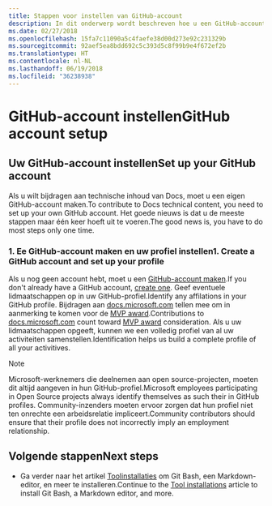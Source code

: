 ```yaml
---
title: Stappen voor instellen van GitHub-account
description: In dit onderwerp wordt beschreven hoe u een GitHub-account maakt. U hebt dit account nodig als u een bijdrage wilt leveren aan de inhoud van docs.microsoft.com.
ms.date: 02/27/2018
ms.openlocfilehash: 15fa7c11090a5c4faefe38d00d273e92c231329b
ms.sourcegitcommit: 92aef5ea8bdd692c5c393d5c8f99b9e4f672ef2b
ms.translationtype: HT
ms.contentlocale: nl-NL
ms.lasthandoff: 06/19/2018
ms.locfileid: "36238938"
---
```

# <a name="github-account-setup"></a><span data-ttu-id="5fcf8-103">GitHub-account instellen</span><span class="sxs-lookup"><span data-stu-id="5fcf8-103">GitHub account setup</span></span>

## <a name="set-up-your-github-account"></a><span data-ttu-id="5fcf8-104">Uw GitHub-account instellen</span><span class="sxs-lookup"><span data-stu-id="5fcf8-104">Set up your GitHub account</span></span>

<span data-ttu-id="5fcf8-105">Als u wilt bijdragen aan technische inhoud van Docs, moet u een eigen GitHub-account maken.</span><span class="sxs-lookup"><span data-stu-id="5fcf8-105">To contribute to Docs technical content, you need to set up your own GitHub account.</span></span> <span data-ttu-id="5fcf8-106">Het goede nieuws is dat u de meeste stappen maar één keer hoeft uit te voeren.</span><span class="sxs-lookup"><span data-stu-id="5fcf8-106">The good news is, you have to do most steps only one time.</span></span>

### <a name="1-create-a-github-account-and-set-up-your-profile"></a><span data-ttu-id="5fcf8-107">1. Ee GitHub-account maken en uw profiel instellen</span><span class="sxs-lookup"><span data-stu-id="5fcf8-107">1. Create a GitHub account and set up your profile</span></span>

<span data-ttu-id="5fcf8-108">Als u nog geen account hebt, moet u een [GitHub-account maken](https://github.com/join).</span><span class="sxs-lookup"><span data-stu-id="5fcf8-108">If you don't already have a GitHub account, [create one](https://github.com/join).</span></span> <span data-ttu-id="5fcf8-109">Geef eventuele lidmaatschappen op in uw GitHub-profiel.</span><span class="sxs-lookup"><span data-stu-id="5fcf8-109">Identify any affilations in your GitHub profile.</span></span> <span data-ttu-id="5fcf8-110">Bijdragen aan [docs.microsoft.com](https://docs.microsoft.com) tellen mee om in aanmerking te komen voor de [MVP award](https://mvp.microsoft.com).</span><span class="sxs-lookup"><span data-stu-id="5fcf8-110">Contributions to [docs.microsoft.com](https://docs.microsoft.com) count toward [MVP award](https://mvp.microsoft.com) consideration.</span></span> <span data-ttu-id="5fcf8-111">Als u uw lidmaatschappen opgeeft, kunnen we een volledig profiel van al uw activiteiten samenstellen.</span><span class="sxs-lookup"><span data-stu-id="5fcf8-111">Identification helps us build a complete profile of all your activitives.</span></span>

>[!NOTE]
> <span data-ttu-id="5fcf8-112">Microsoft-werknemers die deelnemen aan open source-projecten, moeten dit altijd aangeven in hun GitHub-profiel.</span><span class="sxs-lookup"><span data-stu-id="5fcf8-112">Microsoft employees participating in Open Source projects always identify themselves as such their in GitHub profiles.</span></span> <span data-ttu-id="5fcf8-113">Community-inzenders moeten ervoor zorgen dat hun profiel niet ten onrechte een arbeidsrelatie impliceert.</span><span class="sxs-lookup"><span data-stu-id="5fcf8-113">Community contributors should ensure that their profile does not incorrectly imply an employment relationship.</span></span>

## <a name="next-steps"></a><span data-ttu-id="5fcf8-114">Volgende stappen</span><span class="sxs-lookup"><span data-stu-id="5fcf8-114">Next steps</span></span>

* <span data-ttu-id="5fcf8-115">Ga verder naar het artikel [Toolinstallaties](get-started-setup-tools.md) om Git Bash, een Markdown-editor, en meer te installeren.</span><span class="sxs-lookup"><span data-stu-id="5fcf8-115">Continue to the [Tool installations](get-started-setup-tools.md) article to install Git Bash, a Markdown editor, and more.</span></span>
